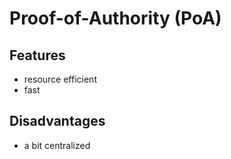 # Proof-of-Authority (PoA)

## Features

* resource efficient
* fast

## Disadvantages

* a bit centralized

